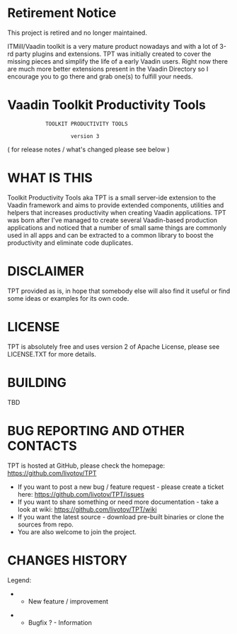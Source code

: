 Retirement Notice
=================

This project is retired and no longer maintained. 

ITMill/Vaadin toolkit is a very mature product nowadays and with a lot of 3-rd party plugins and extensions. TPT was initially created to cover the missing pieces
and simplify the life of a early Vaadin users. Right now there are much more better extensions present in the Vaadin Directory so I encourage you to go there
and grab one(s) to fulfill your needs. 




Vaadin Toolkit Productivity Tools
=================================

               


                TOOLKIT PRODUCTIVITY TOOLS
      
                        version 3

   ( for release notes / what's changed please see below )





WHAT IS THIS
============
Toolkit Productivity Tools aka TPT is a small server-ide extension to the Vaadin framework and aims
to provide extended components, utilities and helpers that increases productivity when creating
Vaadin applications. TPT was born after I've managed to create several Vaadin-based production
applications and noticed that a number of small same things are commonly used in all apps
and can be extracted to a common library to boost the productivity and eliminate code duplicates.


DISCLAIMER
=============
TPT provided as is, in hope that somebody else will also find it useful or find some ideas or
examples for its own code.


LICENSE
=======
TPT is absolutely free and uses version 2 of Apache License, please see LICENSE.TXT for more details.


BUILDING
========
TBD

BUG REPORTING AND OTHER CONTACTS
================================
TPT is hosted at GitHub, please check the homepage: https://github.com/livotov/TPT

- If you want to post a new bug / feature request - please create a ticket here: https://github.com/livotov/TPT/issues
- If you want to share something or need more documentation - take a look at wiki: https://github.com/livotov/TPT/wiki
- If you want the latest source - download pre-built binaries or clone the sources from repo.
- You are also welcome to join the project.



CHANGES HISTORY
===============

Legend:

+ - New feature / improvement
* - Bugfix
? - Information




